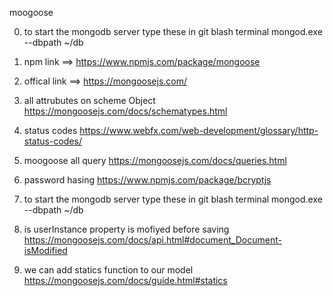 moogoose

0. to start the mongodb server type these in git blash terminal mongod.exe --dbpath ~/db

1. npm link ==> https://www.npmjs.com/package/mongoose

2. offical link ==> https://mongoosejs.com/

3. all attrubutes on scheme Object
   https://mongoosejs.com/docs/schematypes.html

4. status codes https://www.webfx.com/web-development/glossary/http-status-codes/

5. moogoose all query
   https://mongoosejs.com/docs/queries.html

6. password hasing
   https://www.npmjs.com/package/bcryptjs

7. to start the mongodb server type these in git blash terminal
   mongod.exe --dbpath ~/db

8. is userInstance property is mofiyed before saving
   https://mongoosejs.com/docs/api.html#document_Document-isModified

9. we can add statics function to our model
   https://mongoosejs.com/docs/guide.html#statics
